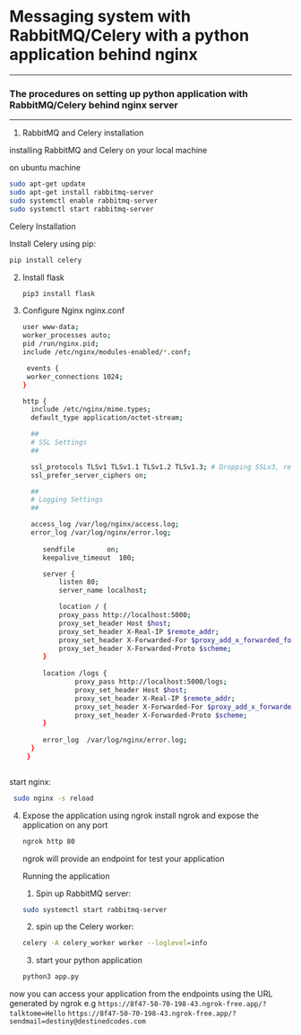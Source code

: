 # Messaging system with RabbitMQ/Celery with a python application behind nginx
---

### The procedures on setting up python application with RabbitMQ/Celery behind nginx server

---

1. RabbitMQ and Celery installation

installing RabbitMQ and Celery on your local machine 

  on ubuntu machine
  ```sh
sudo apt-get update
sudo apt-get install rabbitmq-server
sudo systemctl enable rabbitmq-server
sudo systemctl start rabbitmq-server
```

Celery Installation

Install Celery using pip:
```sh
pip install celery
```

2. Install flask
   ```sh
   pip3 install flask
   ```
3. Configure Nginx
   nginx.conf
   
   ```sh
   user www-data;
   worker_processes auto;
   pid /run/nginx.pid;
   include /etc/nginx/modules-enabled/*.conf;

    events {
    worker_connections 1024;
   }

   http {
	 include /etc/nginx/mime.types;
	 default_type application/octet-stream;

	 ##
	 # SSL Settings
	 ##

	 ssl_protocols TLSv1 TLSv1.1 TLSv1.2 TLSv1.3; # Dropping SSLv3, ref: POODLE
	 ssl_prefer_server_ciphers on;

	 ##
	 # Logging Settings
	 ##

	 access_log /var/log/nginx/access.log;
	 error_log /var/log/nginx/error.log;
    
    	sendfile        on;
    	keepalive_timeout  100;

    	server {
        	listen 80;
        	server_name localhost;

        	location / {
        	proxy_pass http://localhost:5000;
        	proxy_set_header Host $host;
        	proxy_set_header X-Real-IP $remote_addr;
        	proxy_set_header X-Forwarded-For $proxy_add_x_forwarded_for;
        	proxy_set_header X-Forwarded-Proto $scheme;
    	}
    
    	location /logs {
            	proxy_pass http://localhost:5000/logs;
            	proxy_set_header Host $host;
            	proxy_set_header X-Real-IP $remote_addr;
            	proxy_set_header X-Forwarded-For $proxy_add_x_forwarded_for;
            	proxy_set_header X-Forwarded-Proto $scheme;
        }
        
        error_log  /var/log/nginx/error.log;
     }
    } 



  start nginx:
  ```sh
   sudo nginx -s reload
  ```

  4. Expose the application using ngrok
     install ngrok and expose the application on any port
     ```sh
     ngrok http 80
     ```
     ngrok will provide an endpoint for test your application

     Running the application
       1. Spin up RabbitMQ server:
       ```sh
       sudo systemctl start rabbitmq-server
       ```
       2. spin up the Celery worker:
       ```sh
       celery -A celery_worker worker --loglevel=info
       ```
       3. start your python application
       ```sh
       python3 app.py
       ```
now you can access your application from the endpoints using the URL generated by ngrok e.g `https://8f47-50-70-198-43.ngrok-free.app/?talktome=Hello` `https://8f47-50-70-198-43.ngrok-free.app/?sendmail=destiny@destinedcodes.com`
  
